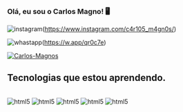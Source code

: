 
### Olá, eu sou o Carlos Magno! 🖥️

![instagram](https://img.shields.io/badge/Instagram-FF0069.svg?style=for-the-badge&logo=Instagram&logoColor=white)(https://www.instagram.com/c4r105_m4gn0s/)

![whastapp](https://img.shields.io/badge/WhatsApp-25D366.svg?style=for-the-badge&logo=WhatsApp&logoColor=white)(https://w.app/qr0c7e)

[![Carlos-Magnos](https://github-readme-stats.vercel.app/api?username=carlos-magnos)](https://github.com/carlos-magnos/github-readme-stats)

## Tecnologias que estou aprendendo.

<div style= "display: inline_block"><br/>

<img aline= "center" alt= "html5" src= "https://img.shields.io/badge/HTML5-E34F26.svg?style=for-the-badge&logo=HTML5&logoColor=white"/> 
<img aline= "center" alt= "html5" src= 
"https://img.shields.io/badge/CSS-663399.svg?style=for-the-badge&logo=CSS&logoColor=white"/> 
<img aline= "center" alt= "html5" src= 
"https://img.shields.io/badge/JavaScript-F7DF1E.svg?style=for-the-badge&logo=JavaScript&logoColor=black"/> 
<img aline= "center" alt= "html5" src= 
"https://img.shields.io/badge/PHP-777BB4.svg?style=for-the-badge&logo=PHP&logoColor=white"/> 
<img aline= "center" alt= "html5" src= 
"https://img.shields.io/badge/MySQL-4479A1.svg?style=for-the-badge&logo=MySQL&logoColor=white"/> 

</div><br/>
